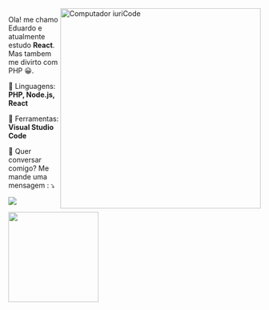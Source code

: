 <img src="https://raw.githubusercontent.com/MicaelliMedeiros/micaellimedeiros/master/image/computer-illustration.png" min-width="400px" max-width="400px" width="400px" align="right" alt="Computador iuriCode">

<p align="left"> 
  Ola! me chamo Eduardo e atualmente estudo <strong>React</strong>.<br>
  Mas tambem me divirto com PHP 😀.
</p>

<p align="left">
  🦄 Linguagens: <strong>PHP, </strong><strong>Node.js, </strong><strong>React</strong>
</p>

<p align="left">
  💼 Ferramentas: <strong>Visual Studio Code</strong>
</p>

<p align="left">
  💌 Quer conversar comigo? Me mande uma mensagem : ⤵️
</p>

<p align="left">
  <a href="#" alt="Discord">
  <img src="https://img.shields.io/badge/-Discord-7389D8?style=flat-square&labelColor=7389D8&logo=discord&logoColor=white&link=https://discord.com/invite/5nGKNRt" /></a>
</p>


<p align="left">
<a href="https://github.com/skillerm">
  <img height="180em" src="https://github-readme-stats-eight-theta.vercel.app/api/top-langs/?username=skillerm&layout=compact&langs_count=8&theme=algolia"/>
 

</a>
</p>


 

